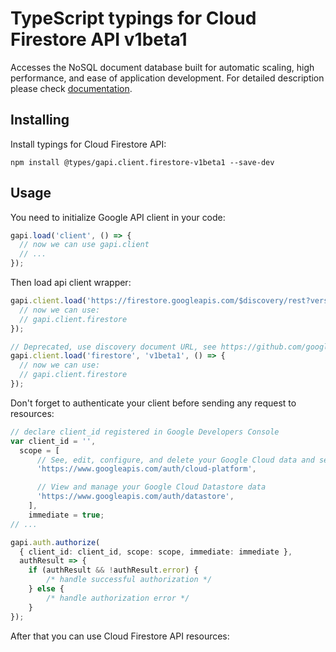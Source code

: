 # TypeScript typings for Cloud Firestore API v1beta1

Accesses the NoSQL document database built for automatic scaling, high performance, and ease of application development. 
For detailed description please check [documentation](https://cloud.google.com/firestore).

## Installing

Install typings for Cloud Firestore API:

```
npm install @types/gapi.client.firestore-v1beta1 --save-dev
```

## Usage

You need to initialize Google API client in your code:

```typescript
gapi.load('client', () => {
  // now we can use gapi.client
  // ...
});
```

Then load api client wrapper:

```typescript
gapi.client.load('https://firestore.googleapis.com/$discovery/rest?version=v1beta1', () => {
  // now we can use:
  // gapi.client.firestore
});
```

```typescript
// Deprecated, use discovery document URL, see https://github.com/google/google-api-javascript-client/blob/master/docs/reference.md#----gapiclientloadname----version----callback--
gapi.client.load('firestore', 'v1beta1', () => {
  // now we can use:
  // gapi.client.firestore
});
```

Don't forget to authenticate your client before sending any request to resources:

```typescript
// declare client_id registered in Google Developers Console
var client_id = '',
  scope = [
      // See, edit, configure, and delete your Google Cloud data and see the email address for your Google Account.
      'https://www.googleapis.com/auth/cloud-platform',

      // View and manage your Google Cloud Datastore data
      'https://www.googleapis.com/auth/datastore',
    ],
    immediate = true;
// ...

gapi.auth.authorize(
  { client_id: client_id, scope: scope, immediate: immediate },
  authResult => {
    if (authResult && !authResult.error) {
        /* handle successful authorization */
    } else {
        /* handle authorization error */
    }
});
```

After that you can use Cloud Firestore API resources: <!-- TODO: make this work for multiple namespaces -->

```typescript
```
